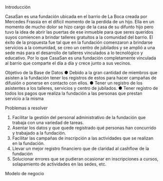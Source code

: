 Introducción

CasaSan es una fundación ubicada en el barrio de La Boca creada por Mercedes Frassia en el difícil momento de la perdida de un hijo. 
Ella en un momento de mucho dolor se hizo cargo de la casa de su difunto hijo pero tuvo la idea de abrir las puertas de ese inmueble para que seres queridos suyos comiencen a brindar talleres gratuitos a la comunidad del barrio. 
El éxito de la propuesta fue tal que en la fundación comenzaron a brindarse servicios a la comunidad, se creo un centro de jubilados y se amplió a una sede más para el desarrollo de talleres vinculados a lo tecnológico y educativo. 
Por lo que CasaSan es una fundación completamente vinculada al barrio que comparte el día a día y crece junto a sus vecinos.

Objetivo de la Base de Datos
●	Debido a la gran cantidad de miembros que asisten a la fundación tener los registros de estos para hacer campañas de difusión o ponerse en contacto con ellos.
●	Tener un registro de los asistentes a los talleres, servicios y centro de jubilados.
●	Tener registro de todos los pagos que realiza la fundación a las personas que prestan servicio a la misma


Problemas a resolver
1.	Facilitar la gestión del personal administrativo de la fundación que trabaja con una variedad de tareas.
2.	Asentar los datos y que quede registrado qué personas han concurrido y trabajado a la fundación.
3.	Facilitar las campañas de inscripción a las actividades que se realizan en la fundación.
4.	Llevar un mejor registro financiero que de claridad al cashflow de la fundación
5.	Solucionar errores que se pudieran ocasionar en inscripciones a cursos, solapamiento de actividades en las sedes, etc.


Modelo de negocio

